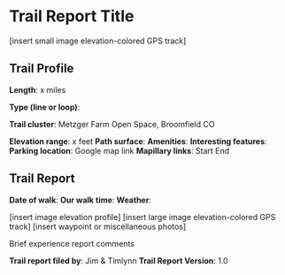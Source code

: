# Trail Report Title

[insert small image elevation-colored GPS track]

## Trail Profile
**Length**: x miles

**Type (line or loop)**:

**Trail cluster**: Metzger Farm Open Space, Broomfield CO

**Elevation range**: x feet
**Path surface**:
**Amenities**:
**Interesting features**:
**Parking location**: Google map link 
**Mapillary links**: Start End

## Trail Report

**Date of walk**:
**Our walk time**:
**Weather**:

[insert image elevation profile]
[insert large image elevation-colored GPS track]
[insert waypoint or miscellaneous photos]

Brief experience report comments

**Trail report filed by**: Jim & Timlynn
**Trail Report Version**: 1.0


###

